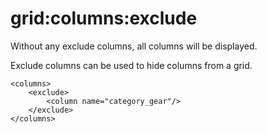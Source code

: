 # grid:columns:exclude

Without any exclude columns, all columns will be displayed.

Exclude columns can be used to hide columns from a grid.


```markup
<columns>
    <exclude>
        <column name="category_gear"/>
    </exclude>
</columns>
```


